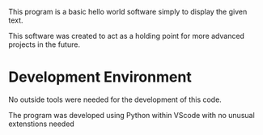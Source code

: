 
This program is a basic hello world software simply to display the given text.

This software was created to act as a holding point for more advanced projects in the future.

# Development Environment

No outside tools were needed for the development of this code.

The program was developed using Python within VScode with no unusual extenstions needed
